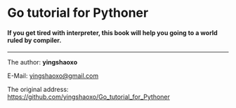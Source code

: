 # Go tutorial for Pythoner

#### If you get tired with interpreter, this book will help you going to a world ruled by compiler.

___

The author: **yingshaoxo**

E-Mail: yingshaoxo@gmail.com

The original address: https://github.com/yingshaoxo/Go_tutorial_for_Pythoner
